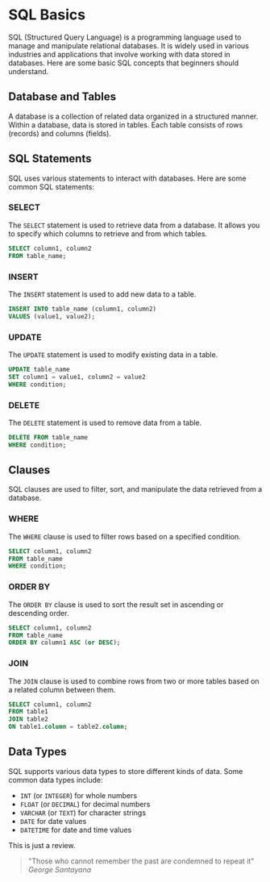 # SQL Basics

SQL (Structured Query Language) is a programming language used to manage and manipulate relational databases. It is widely used in various industries and applications that involve working with data stored in databases. Here are some basic SQL concepts that beginners should understand.

## Database and Tables

A database is a collection of related data organized in a structured manner. Within a database, data is stored in tables. Each table consists of rows (records) and columns (fields).

## SQL Statements

SQL uses various statements to interact with databases. Here are some common SQL statements:

### SELECT

The `SELECT` statement is used to retrieve data from a database. It allows you to specify which columns to retrieve and from which tables.

```sql
SELECT column1, column2
FROM table_name;
```

### INSERT

The `INSERT` statement is used to add new data to a table.

```sql
INSERT INTO table_name (column1, column2)
VALUES (value1, value2);
```

### UPDATE

The `UPDATE` statement is used to modify existing data in a table.

```sql
UPDATE table_name
SET column1 = value1, column2 = value2
WHERE condition;
```

### DELETE

The `DELETE` statement is used to remove data from a table.

```sql
DELETE FROM table_name
WHERE condition;
```

## Clauses

SQL clauses are used to filter, sort, and manipulate the data retrieved from a database.

### WHERE

The `WHERE` clause is used to filter rows based on a specified condition.

```sql
SELECT column1, column2
FROM table_name
WHERE condition;
```

### ORDER BY

The `ORDER BY` clause is used to sort the result set in ascending or descending order.

```sql
SELECT column1, column2
FROM table_name
ORDER BY column1 ASC (or DESC);
```

### JOIN

The `JOIN` clause is used to combine rows from two or more tables based on a related column between them.

```sql
SELECT column1, column2
FROM table1
JOIN table2
ON table1.column = table2.column;
```

## Data Types

SQL supports various data types to store different kinds of data. Some common data types include:

- `INT` (or `INTEGER`) for whole numbers
- `FLOAT` (or `DECIMAL`) for decimal numbers
- `VARCHAR` (or `TEXT`) for character strings
- `DATE` for date values
- `DATETIME` for date and time values

This is just a review.


> "Those who cannot remember the past are condemned to repeat it" _George Santayana_